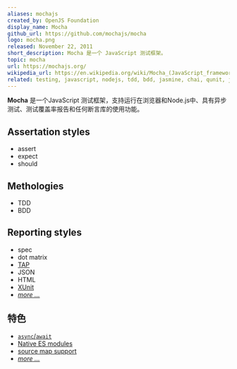 ```yaml
---
aliases: mochajs
created_by: OpenJS Foundation
display_name: Mocha
github_url: https://github.com/mochajs/mocha
logo: mocha.png
released: November 22, 2011
short_description: Mocha 是一个 JavaScript 测试框架。
topic: mocha
url: https://mochajs.org/
wikipedia_url: https://en.wikipedia.org/wiki/Mocha_(JavaScript_framework)
related: testing, javascript, nodejs, tdd, bdd, jasmine, chai, qunit, jest
---
```


**Mocha** 是一个JavaScript 测试框架，支持运行在浏览器和Node.js中、具有异步测试、测试覆盖率报告和任何断言库的使用功能。

## Assertation styles
* assert
* expect
* should

## Methologies
* TDD
* BDD

## Reporting styles
* spec
* dot matrix
* [TAP](https://github.com/topics/testanythingprotocol)
* JSON
* HTML
* [XUnit](https://github.com/topics/xunit)
* [_more &hellip;_](https://mochajs.org/#reporters)

## 特色
* [`async`/`await`](https://github.com/topics/async-await)
* [Native ES modules](https://github.com/topics/es6-modules)
* [source map support](https://github.com/topics/sourcemaps)
* [_more &hellip;_](https://mochajs.org/#features)
